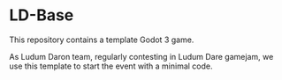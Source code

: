 # LD-Base

This repository contains a template Godot 3 game.

As Ludum Daron team, regularly contesting in Ludum Dare gamejam, we use this template to start the event with a minimal code.
